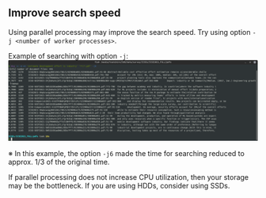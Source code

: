 ## Improve search speed

Using parallel processing may improve the search speed. Try using option `-j <number of worker processes>`.

Example of searching with option `-j`:  
![](images/run9.png)

※ In this example, the option `-j6` made the time for searching reduced to approx. 1/3 of the original time.

If parallel processing does not increase CPU utilization, then your storage may be the bottleneck. If you are using HDDs, consider using SSDs.

